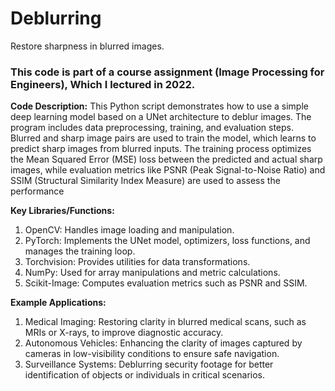 # Deblurring
Restore sharpness in blurred images.

### This code is part of a course assignment (Image Processing for Engineers), Which I lectured in 2022. ###

**Code Description:**
This Python script demonstrates how to use a simple deep learning model based on a UNet architecture to deblur images. The program includes data preprocessing, training, and evaluation steps. Blurred and sharp image pairs are used to train the model, which learns to predict sharp images from blurred inputs. The training process optimizes the Mean Squared Error (MSE) loss between the predicted and actual sharp images, while evaluation metrics like PSNR (Peak Signal-to-Noise Ratio) and SSIM (Structural Similarity Index Measure) are used to assess the performance

**Key Libraries/Functions:**
1. OpenCV: Handles image loading and manipulation.
2. PyTorch: Implements the UNet model, optimizers, loss functions, and manages the training loop.
3. Torchvision: Provides utilities for data transformations.
4. NumPy: Used for array manipulations and metric calculations.
5. Scikit-Image: Computes evaluation metrics such as PSNR and SSIM.

**Example Applications:**
1. Medical Imaging: Restoring clarity in blurred medical scans, such as MRIs or X-rays, to improve diagnostic accuracy.
2. Autonomous Vehicles: Enhancing the clarity of images captured by cameras in low-visibility conditions to ensure safe navigation.
3. Surveillance Systems: Deblurring security footage for better identification of objects or individuals in critical scenarios.
